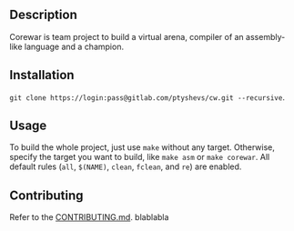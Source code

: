 ## Description

Corewar is team project to build a virtual arena, compiler of an assembly-like
language and a champion.

## Installation

`git clone https://login:pass@gitlab.com/ptyshevs/cw.git --recursive`.

## Usage

To build the whole project, just use `make` without any target. Otherwise,
specify the target you want to build, like `make asm` or `make corewar`.
All default rules (`all`, `$(NAME)`, `clean`, `fclean`, and `re`) are enabled.

## Contributing

Refer to the [CONTRIBUTING.md](CONTRIBUTING.md).
blablabla